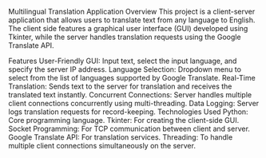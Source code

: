 Multilingual Translation Application
Overview
This project is a client-server application that allows users to translate text from any language to English. The client side features a graphical user interface (GUI) developed using Tkinter, while the server handles translation requests using the Google Translate API.

Features
User-Friendly GUI: Input text, select the input language, and specify the server IP address.
Language Selection: Dropdown menu to select from the list of languages supported by Google Translate.
Real-Time Translation: Sends text to the server for translation and receives the translated text instantly.
Concurrent Connections: Server handles multiple client connections concurrently using multi-threading.
Data Logging: Server logs translation requests for record-keeping.
Technologies Used
Python: Core programming language.
Tkinter: For creating the client-side GUI.
Socket Programming: For TCP communication between client and server.
Google Translate API: For translation services.
Threading: To handle multiple client connections simultaneously on the server.
